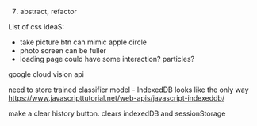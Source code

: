 7. abstract, refactor

List of css ideaS:

- take picture btn can mimic apple circle
- photo screen can be fuller
- loading page could have some interaction? particles?

google cloud vision api

need to store trained classifier model - IndexedDB looks like the only way
https://www.javascripttutorial.net/web-apis/javascript-indexeddb/


make a clear history button. clears indexedDB and sessionStorage
